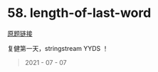 # 58. length-of-last-word

[原题链接](https://leetcode-cn.com/problems/length-of-last-word/)

复健第一天，stringstream YYDS ！

> 2021 - 07 - 07
